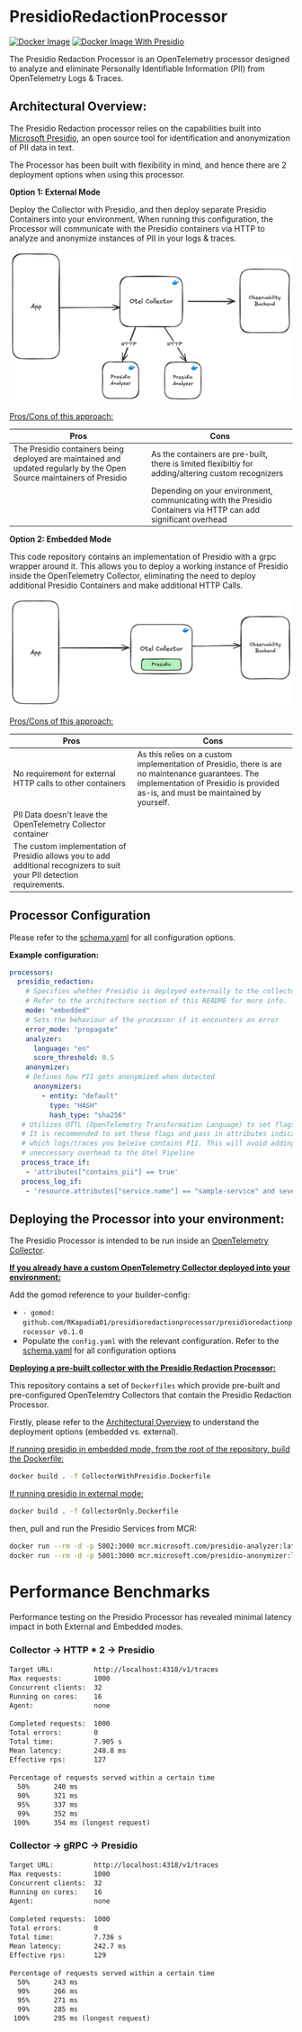 # PresidioRedactionProcessor

[![Docker Image](https://github.com/RKapadia01/PresidioRedactionProcessor/actions/workflows/docker-build-CollectorOnly.yaml/badge.svg?branch=main)](https://github.com/RKapadia01/PresidioRedactionProcessor/actions/workflows/docker-build-CollectorOnly.yaml)
[![Docker Image With Presidio](https://github.com/RKapadia01/PresidioRedactionProcessor/actions/workflows/docker-build-CollectorWithPresidio.yaml/badge.svg?branch=main)](https://github.com/RKapadia01/PresidioRedactionProcessor/actions/workflows/docker-build-CollectorWithPresidio.yaml)

The Presidio Redaction Processor is an OpenTelemetry processor designed to analyze and eliminate Personally Identifiable Information (PII) from OpenTelemetry Logs & Traces.

## Architectural Overview:
The Presidio Redaction processor relies on the capabilities built into [Microsoft Presidio](https://microsoft.github.io/presidio/), an open source tool for identification and anonymization of PII data in text.

The Processor has been built with flexibility in mind, and hence there are 2 deployment options when using this processor.

**Option 1: External Mode**

Deploy the Collector with Presidio, and then deploy separate Presidio Containers into your environment. When running this configuration, the Processor will communicate with the Presidio containers via HTTP to analyze and anonymize instances of PII in your logs & traces.

![alt text](diagrams/image-1.png)

<u>Pros/Cons of this approach:</u>

| Pros | Cons |
| ---- | ---- |
| The Presidio containers being deployed are maintained and updated regularly by the Open Source maintainers of Presidio      | As the containers are pre-built, there is limited flexibiltiy for adding/altering custom recognizers      |
|| Depending on your environment, communicating with the Presidio Containers via HTTP can add significant overhead|

**Option 2: Embedded Mode**

This code repository contains an implementation of Presidio with a grpc wrapper around it. This allows you to deploy a working instance of Presidio inside the OpenTelemetry Collector, eliminating the need to deploy additional Presidio Containers and make additional HTTP Calls.

![alt text](diagrams/image-2.png)

<u>Pros/Cons of this approach:</u>

| Pros | Cons |
| ---- | ---- |
|No requirement for external HTTP calls to other containers|As this relies on a custom implementation of Presidio, there is are no maintenance guarantees. The implementation of Presidio is provided as-is, and must be maintained by yourself.|
|PII Data doesn't leave the OpenTelemetry Collector container||
|The custom implementation of Presidio allows you to add additional recognizers to suit your PII detection requirements.||

## Processor Configuration
Please refer to the [schema.yaml](./schema.yaml) for all configuration options.

**Example configuration:**
```yaml
processors:
  presidio_redaction:
    # Specifies whether Presidio is deployed externally to the collector or internally.
    # Refer to the architecture section of this README for more info.
    mode: "embedded"
    # Sets the behaviour of the processor if it encounters an error
    error_mode: "propagate"
    analyzer:
      language: "en"
      score_threshold: 0.5
    anonymizer:
    # Defines how PII gets anonymized when detected
      anonymizers:
        - entity: "default"
          type: "HASH"
          hash_type: "sha256"
   # Utilizes OTTL (OpenTelemetry Transformation Language) to set flags
   # It is recommended to set these flags and pass in attributes indicating
   # which logs/traces you beleive contains PII. This will avoid adding
   # uneccessary overhead to the Otel Pipeline
   process_trace_if:
    - 'attributes["contains_pii"] == true'
   process_log_if:
    - 'resource.attributes["service.name"] == "sample-service" and severity_text == "INFO"'
```

## Deploying the Processor into your environment:
The Presidio Processor is intended to be run inside an [OpenTelemetry Collector](https://opentelemetry.io/docs/collector/).

<u>**If you already have a custom OpenTelemetry Collector deployed into your environment:**</u>

Add the gomod reference to your builder-config:
- `- gomod: github.com/RKapadia01/presidioredactionprocessor/presidioredactionprocessor v0.1.0`
- Populate the `config.yaml` with the relevant configuration. Refer to the [schema.yaml](./schema.yaml) for all configuration options

<u>**Deploying a pre-built collector with the Presidio Redaction Processor:**</u>

This repository contains a set of `Dockerfiles` which provide pre-built and pre-configured OpenTelemtry Collectors that contain the Presidio Redaction Processor.

Firstly, please refer to the [Architectural Overview](#architectural-overview) to understand the deployment options (embedded vs. external).

<u>If running presidio in embedded mode, from the root of the repository, build the Dockerfile:</u>
```bash
docker build . -f CollectorWithPresidio.Dockerfile
```

<u>If running presidio in external mode:</u>
```bash
docker build . -f CollectorOnly.Dockerfile
```
then, pull and run the Presidio Services from MCR:
```bash
docker run --rm -d -p 5002:3000 mcr.microsoft.com/presidio-analyzer:latest
docker run --rm -d -p 5001:3000 mcr.microsoft.com/presidio-anonymizer:latest
```

# Performance Benchmarks
Performance testing on the Presidio Processor has revealed minimal latency impact in both External and Embedded modes.

### Collector -> HTTP \* 2 -> Presidio

```
Target URL:          http://localhost:4318/v1/traces
Max requests:        1000
Concurrent clients:  32
Running on cores:    16
Agent:               none

Completed requests:  1000
Total errors:        0
Total time:          7.905 s
Mean latency:        248.8 ms
Effective rps:       127

Percentage of requests served within a certain time
  50%      240 ms
  90%      321 ms
  95%      337 ms
  99%      352 ms
 100%      354 ms (longest request)
```

### Collector -> gRPC -> Presidio

```
Target URL:          http://localhost:4318/v1/traces
Max requests:        1000
Concurrent clients:  32
Running on cores:    16
Agent:               none

Completed requests:  1000
Total errors:        0
Total time:          7.736 s
Mean latency:        242.7 ms
Effective rps:       129

Percentage of requests served within a certain time
  50%      243 ms
  90%      266 ms
  95%      271 ms
  99%      285 ms
 100%      295 ms (longest request)
```
